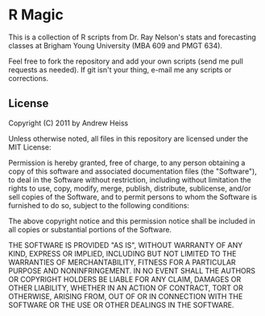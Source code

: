 # R Magic

This is a collection of R scripts from Dr. Ray Nelson's stats and forecasting classes at Brigham Young University (MBA 609 and PMGT 634).

Feel free to fork the repository and add your own scripts (send me pull requests as needed). If git isn't your thing, e-mail me any scripts or corrections.

## License

Copyright (C) 2011 by Andrew Heiss

Unless otherwise noted, all files in this repository are licensed under the MIT License:

Permission is hereby granted, free of charge, to any person obtaining a copy
of this software and associated documentation files (the "Software"), to deal
in the Software without restriction, including without limitation the rights
to use, copy, modify, merge, publish, distribute, sublicense, and/or sell
copies of the Software, and to permit persons to whom the Software is
furnished to do so, subject to the following conditions:

The above copyright notice and this permission notice shall be included in
all copies or substantial portions of the Software.

THE SOFTWARE IS PROVIDED "AS IS", WITHOUT WARRANTY OF ANY KIND, EXPRESS OR
IMPLIED, INCLUDING BUT NOT LIMITED TO THE WARRANTIES OF MERCHANTABILITY,
FITNESS FOR A PARTICULAR PURPOSE AND NONINFRINGEMENT. IN NO EVENT SHALL THE
AUTHORS OR COPYRIGHT HOLDERS BE LIABLE FOR ANY CLAIM, DAMAGES OR OTHER
LIABILITY, WHETHER IN AN ACTION OF CONTRACT, TORT OR OTHERWISE, ARISING FROM,
OUT OF OR IN CONNECTION WITH THE SOFTWARE OR THE USE OR OTHER DEALINGS IN
THE SOFTWARE.